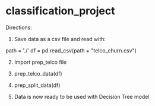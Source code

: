 # classification_project

Directions:
1. Save data as a csv file and read with:

path = './'
df = pd.read_csv(path + "telco_churn.csv")

2. Import prep_telco file

3. prep_telco_data(df)

4. prep_split_data(df)

5. Data is now ready to be used with Decision Tree model
